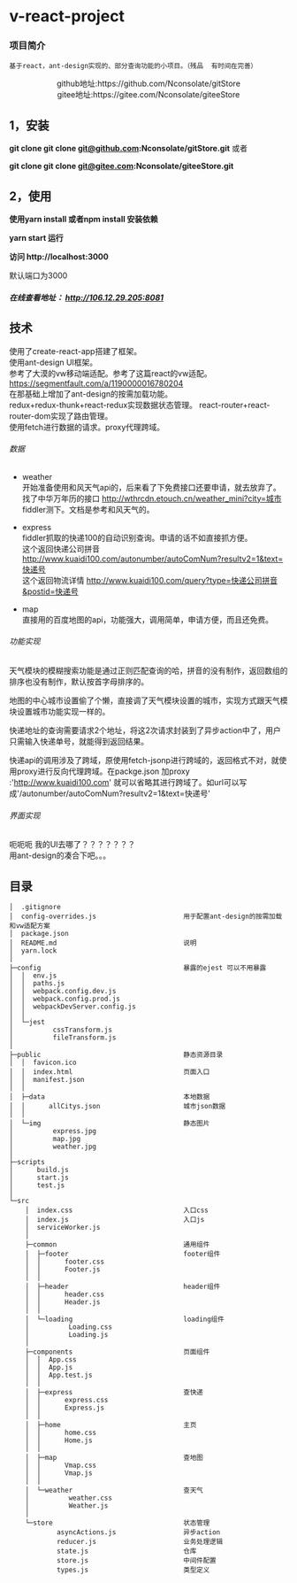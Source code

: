 ﻿# v-react-project

### 项目简介
```  
基于react，ant-design实现的、部分查询功能的小项目。（残品  有时间在完善）

```  
<center> github地址:https://github.com/Nconsolate/gitStore </center>
<center> gitee地址:https://gitee.com/Nconsolate/giteeStore </center>


## 1，安装
 
 **git clone  git clone git@github.com:Nconsolate/gitStore.git**   或者
 
  **git clone  git clone git@gitee.com:Nconsolate/giteeStore.git**

## 2，使用

**使用yarn install 或者npm install 安装依赖**

**yarn start 运行**

**访问 http://localhost:3000**

默认端口为3000

##### 在线查看地址：  http://106.12.29.205:8081


## 技术

使用了create-react-app搭建了框架。  
使用ant-design UI框架。         
参考了大漠的vw移动端适配。参考了这篇react的vw适配。https://segmentfault.com/a/1190000016780204      
在那基础上增加了ant-design的按需加载功能。  
redux+redux-thunk+react-redux实现数据状态管理。 
react-router+react-router-dom实现了路由管理。   
使用fetch进行数据的请求。proxy代理跨域。

###### 数据
    
* weather         
开始准备使用和风天气api的，后来看了下免费接口还要申请，就去放弃了。找了中华万年历的接口
http://wthrcdn.etouch.cn/weather_mini?city=城市  fiddler测下。文档是参考和风天气的。     

* express     
fiddler抓取的快递100的自动识别查询。申请的话不如直接抓方便。    
这个返回快递公司拼音 http://www.kuaidi100.com/autonumber/autoComNum?resultv2=1&text=快递号      
这个返回物流详情  http://www.kuaidi100.com/query?type=快递公司拼音&postid=快递号
 
* map     
直接用的百度地图的api，功能强大，调用简单，申请方便，而且还免费。     

###### 功能实现

天气模块的模糊搜索功能是通过正则匹配查询的哈，拼音的没有制作，返回数组的排序也没有制作，默认按首字母排序的。

地图的中心城市设置偷了个懒，直接调了天气模块设置的城市，实现方式跟天气模块设置城市功能实现一样的。

快递地址的查询需要请求2个地址，将这2次请求封装到了异步action中了，用户只需输入快递单号，就能得到返回结果。 

快递api的调用涉及了跨域，原使用fetch-jsonp进行跨域的，返回格式不对，就使用proxy进行反向代理跨域。在packge.json
加proxy :'http://www.kuaidi100.com' 就可以省略其进行跨域了。如url可以写成'/autonumber/autoComNum?resultv2=1&text=快递号'


###### 界面实现  
呃呃呃    我的UI去哪了？？？？？？？        
用ant-design的凑合下吧。。。





## 目录
```
│  .gitignore
│  config-overrides.js                      用于配置ant-design的按需加载和vw适配方案
│  package.json
│  README.md                                说明
│  yarn.lock
│  
├─config                                    暴露的ejest 可以不用暴露 
│  │  env.js
│  │  paths.js
│  │  webpack.config.dev.js
│  │  webpack.config.prod.js
│  │  webpackDevServer.config.js
│  │  
│  └─jest
│          cssTransform.js
│          fileTransform.js
│          
├─public                                    静态资源目录
│  │  favicon.ico
│  │  index.html                            页面入口
│  │  manifest.json
│  │  
│  ├─data                                   本地数据
│  │      allCitys.json                     城市json数据
│  │      
│  └─img                                    静态图片
│          express.jpg                      
│          map.jpg                          
│          weather.jpg
│          
├─scripts
│      build.js
│      start.js
│      test.js
│      
└─src
    │  index.css                            入口css
    │  index.js                             入口js
    │  serviceWorker.js
    │  
    ├─common                                通用组件
    │  ├─footer                             footer组件
    │  │      footer.css                    
    │  │      Footer.js
    │  │      
    │  ├─header                             header组件
    │  │      header.css
    │  │      Header.js
    │  │      
    │  └─loading                            loading组件
    │          Loading.css
    │          Loading.js
    │          
    ├─components                            页面组件
    │  │  App.css
    │  │  App.js                            
    │  │  App.test.js
    │  │  
    │  ├─express                            查快递
    │  │      express.css
    │  │      Express.js
    │  │      
    │  ├─home                               主页
    │  │      home.css
    │  │      Home.js
    │  │      
    │  ├─map                                查地图
    │  │      Vmap.css
    │  │      Vmap.js
    │  │      
    │  └─weather                            查天气
    │          weather.css
    │          Weather.js
    │          
    └─store                                 状态管理
            asyncActions.js                 异步action
            reducer.js                      业务处理逻辑
            state.js                        仓库
            store.js                        中间件配置
            types.js                        类型定义
```


